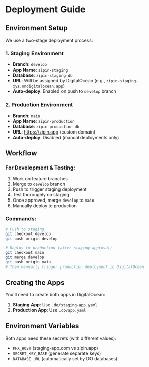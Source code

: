 # Deployment Guide

## Environment Setup

We use a two-stage deployment process:

### 1. Staging Environment
- **Branch**: `develop`
- **App Name**: `zipin-staging` 
- **Database**: `zipin-staging-db`
- **URL**: Will be assigned by DigitalOcean (e.g., `zipin-staging-xyz.ondigitalocean.app`)
- **Auto-deploy**: Enabled on push to `develop` branch

### 2. Production Environment  
- **Branch**: `main`
- **App Name**: `zipin-production`
- **Database**: `zipin-production-db` 
- **URL**: https://zipin.app (custom domain)
- **Auto-deploy**: Disabled (manual deployments only)

## Workflow

### For Development & Testing:
1. Work on feature branches
2. Merge to `develop` branch
3. Push to trigger staging deployment
4. Test thoroughly on staging
5. Once approved, merge `develop` to `main`
6. Manually deploy to production

### Commands:

```bash
# Push to staging
git checkout develop
git push origin develop

# Deploy to production (after staging approval)
git checkout main  
git merge develop
git push origin main
# Then manually trigger production deployment in DigitalOcean
```

## Creating the Apps

You'll need to create both apps in DigitalOcean:

1. **Staging App**: Use `.do/staging-app.yaml`
2. **Production App**: Use `.do/app.yaml` 

## Environment Variables

Both apps need these secrets (with different values):
- `PHX_HOST` (staging-app.com vs zipin.app)
- `SECRET_KEY_BASE` (generate separate keys)
- `DATABASE_URL` (automatically set by DO databases)